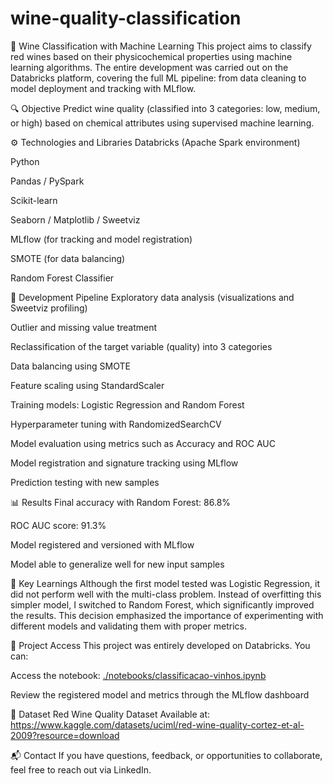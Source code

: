 # wine-quality-classification

🍷 Wine Classification with Machine Learning
This project aims to classify red wines based on their physicochemical properties using machine learning algorithms. The entire development was carried out on the Databricks platform, covering the full ML pipeline: from data cleaning to model deployment and tracking with MLflow.

🔍 Objective
Predict wine quality (classified into 3 categories: low, medium, or high) based on chemical attributes using supervised machine learning.

⚙️ Technologies and Libraries
Databricks (Apache Spark environment)

Python

Pandas / PySpark

Scikit-learn

Seaborn / Matplotlib / Sweetviz

MLflow (for tracking and model registration)

SMOTE (for data balancing)

Random Forest Classifier

🧪 Development Pipeline
Exploratory data analysis (visualizations and Sweetviz profiling)

Outlier and missing value treatment

Reclassification of the target variable (quality) into 3 categories

Data balancing using SMOTE

Feature scaling using StandardScaler

Training models: Logistic Regression and Random Forest

Hyperparameter tuning with RandomizedSearchCV

Model evaluation using metrics such as Accuracy and ROC AUC

Model registration and signature tracking using MLflow

Prediction testing with new samples

📊 Results
Final accuracy with Random Forest: 86.8%

ROC AUC score: 91.3%

Model registered and versioned with MLflow

Model able to generalize well for new input samples

🧠 Key Learnings
Although the first model tested was Logistic Regression, it did not perform well with the multi-class problem. Instead of overfitting this simpler model, I switched to Random Forest, which significantly improved the results. This decision emphasized the importance of experimenting with different models and validating them with proper metrics.

📁 Project Access
This project was entirely developed on Databricks. You can:

Access the notebook: [./notebooks/classificacao-vinhos.ipynb](https://github.com/WilsonLlanos/wine-quality-classification/blob/main/wine-quality-classification.ipynb)

Review the registered model and metrics through the MLflow dashboard

📎 Dataset
Red Wine Quality Dataset
Available at: https://www.kaggle.com/datasets/uciml/red-wine-quality-cortez-et-al-2009?resource=download

📬 Contact
If you have questions, feedback, or opportunities to collaborate, feel free to reach out via LinkedIn.
